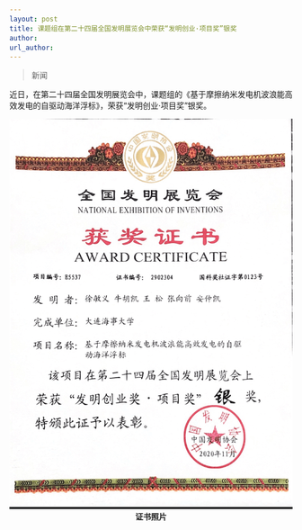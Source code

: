 ```yaml
---
layout: post
title: 课题组在第二十四届全国发明展览会中荣获“发明创业·项目奖”银奖
author: 
url_author: 
---
```


> 新闻

近日，在第二十四届全国发明展览会中，课题组的《基于摩擦纳米发电机波浪能高效发电的自驱动海洋浮标》，荣获“发明创业·项目奖”银奖。

<p style="text-align:center;" >
<img src="/lab_images/news/national_inventions.png" style=" width:600px;"><b>证书照片
</b>
</p>
